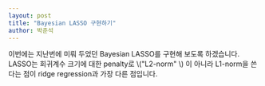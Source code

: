 ```yaml
---
layout: post
title: "Bayesian LASSO 구현하기"
author: 박준석
---
```


이번에는 지난번에 미뤄 두었던 Bayesian LASSO를 구현해 보도록 하겠습니다. LASSO는 회귀계수 크기에 대한 penalty로 \\("L2-norm" \\) 이 아니라 L1-norm을 쓴다는 점이 ridge regression과 가장 다른 점입니다.
